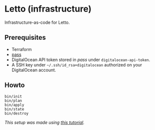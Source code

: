 # Letto (infrastructure)

Infrastructure-as-code for Letto.

## Prerequisites

- Terraform
- [pass](https://www.passwordstore.org/)
- DigitalOcean API token stored in _pass_ under `digitalocean-api-token`.
- A SSH key under `~/.ssh/id_rsa+digitalocean` authorized on your DigitalOcean account.

## Howto

```
bin/init
bin/plan
bin/apply
bin/state
bin/destroy
```

_This setup was made using [this tutorial](https://www.digitalocean.com/community/tutorials/how-to-use-terraform-with-digitalocean)._
